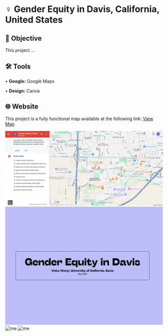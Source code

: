 # ♀️ Gender Equity in Davis, California, United States
## 🎯 Objective <br>
This project ... <p>
## 🛠️ Tools <br>
• <b>Google:</b> Google Maps <p>
• <b>Design:</b> Canva <p>
## 🌐 Website <br>
This project is a fully functional map available at the following link: [View Map](https://www.google.com/maps/d/u/2/viewer?mid=1JCHQmCF28HG8ACYw9BgTf9y4J9lAowo&ll=38.5426388946742%2C-121.75602006538955&z=15) <p>
![me](https://github.com/redefiningvicky/Gender-Equity-in-Davis/blob/97696205a22bf35ee47c02574cd1f43d7af29d4c/Google_Maps/Google_Maps_Gender_Equity_in_Davis_1.png)
![me](https://github.com/redefiningvicky/Gender-Equity-in-Davis/blob/1bd9f895aa655f8fe8d02ed3e1c755172d8662ae/Poster/Poster_Gender_Equity_in_Davis_1.png)
![me](https://github.com/redefiningvicky/Gender-Equity-in-Davis/blob/1bd9f895aa655f8fe8d02ed3e1c755172d8662ae/Poster/Poster_Gender_Equity_in_Davis_2.png)
![me](https://github.com/redefiningvicky/Gender-Equity-in-Davis/blob/1bd9f895aa655f8fe8d02ed3e1c755172d8662ae/Poster/Poster_Gender_Equity_in_Davis_3.png)
